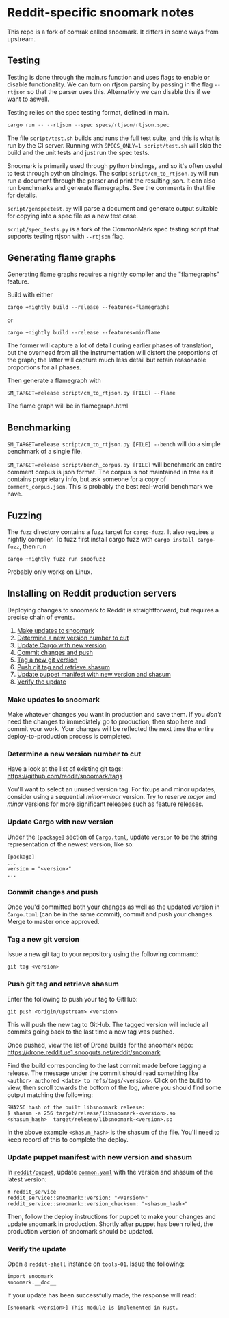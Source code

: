 # Reddit-specific snoomark notes

This repo is a fork of comrak called snoomark. It differs in some ways from
upstream.

## Testing

Testing is done through the main.rs function and uses flags to enable or disable
functionality. We can turn on rtjson parsing by passing in the flag `--rtjson` 
so that the parser uses this. Alternativly we can disable this if we want to aswell.

Testing relies on the spec testing format, defined in main.

``` rust
cargo run -- --rtjson --spec specs/rtjson/rtjson.spec
```

The file `script/test.sh` builds and runs the full test suite, and this is what
is run by the CI server. Running with `SPECS_ONLY=1 script/test.sh` will skip
the build and the unit tests and just run the spec tests.

Snoomark is primarily used through python bindings, and so it's often useful to
test through python bindings. The script `script/cm_to_rtjson.py` will run run a
document through the parser and print the resulting json. It can also run
benchmarks and generate flamegraphs. See the comments in that file for details.

`script/genspectest.py` will parse a document and generate output suitable for
copying into a spec file as a new test case.

`script/spec_tests.py` is a fork of the CommonMark spec testing script that
supports testing rtjson with `--rtjson` flag.

## Generating flame graphs

Generating flame graphs requires a nightly compiler and the "flamegraphs" feature.

Build with either

    cargo +nightly build --release --features=flamegraphs

or

    cargo +nightly build --release --features=minflame

The former will capture a lot of detail during earlier phases of translation,
but the overhead from all the instrumentation will distort the proportions of
the graph; the latter will capture much less detail but retain reasonable
proportions for all phases.

Then generate a flamegraph with

    SM_TARGET=release script/cm_to_rtjson.py [FILE] --flame

The flame graph will be in flamegraph.html

## Benchmarking

`SM_TARGET=release script/cm_to_rtjson.py [FILE] --bench` will do a simple benchmark of a single file.

`SM_TARGET=release script/bench_corpus.py [FILE]` will benchmark an entire
comment corpus is json format. The corpus is not maintained in tree as it
contains proprietary info, but ask someone for a copy of `comment_corpus.json`.
This is probably the best real-world benchmark we have.

## Fuzzing

The `fuzz` directory contains a fuzz target for `cargo-fuzz`. It also requires a
nightly compiler. To fuzz first install cargo fuzz with `cargo install cargo-fuzz`,
then run

    cargo +nightly fuzz run snoofuzz

Probably only works on Linux.

## Installing on Reddit production servers

Deploying changes to snoomark to Reddit is straightforward, but requires a precise chain of events.

1. [Make updates to snoomark](#make-updates-to-snoomark)
2. [Determine a new version number to cut](#determine-a-new-version-number-to-cut)
3. [Update Cargo with new version](#update-cargo-with-new-version)
4. [Commit changes and push](#commit-changes-and-push)
5. [Tag a new git version](#tag-a-new-git-version)
6. [Push git tag and retrieve shasum](#push-git-tag-and-retrieve-shasum)
7. [Update puppet manifest with new version and shasum](#update-puppet-manifest-with-new-version-and-shasum)
8. [Verify the update](#verify-the-update)

### Make updates to snoomark

Make whatever changes you want in production and save them. If you _don't_ need the changes to immediately go to production, then stop here and commit your work. Your changes will be reflected the next time the entire deploy-to-production process is completed.

### Determine a new version number to cut

Have a look at the list of existing git tags: https://github.com/reddit/snoomark/tags

You'll want to select an unused version tag. For fixups and minor updates, consider using a sequential _minor-minor_ version. Try to reserve _major_ and _minor_ versions for more significant releases such as feature releases.

### Update Cargo with new version

Under the `[package]` section of [`Cargo.toml`](https://github.com/reddit/snoomark/blob/master/Cargo.toml), update `version` to be the string representation of the newest version, like so:

```
[package]
...
version = "<version>"
...
```

### Commit changes and push

Once you'd committed both your changes as well as the updated version in `Cargo.toml` (can be in the same commit), commit and push your changes. Merge to master once approved.

### Tag a new git version

Issue a new git tag to your repository using the following command:

```
git tag <version>
```

### Push git tag and retrieve shasum

Enter the following to push your tag to GitHub:

```
git push <origin/upstream> <version>
```

This will push the new tag to GitHub. The tagged version will include all commits going back to the last time a new tag was pushed.

Once pushed, view the list of Drone builds for the snoomark repo: https://drone.reddit.ue1.snooguts.net/reddit/snoomark

Find the build corresponding to the last commit made before tagging a release. The message under the commit should read something like `<author> authored <date> to refs/tags/<version>`. Click on the build to view, then scroll towards the bottom of the log, where you should find some output matching the following:

```
SHA256 hash of the built libsnoomark release:
$ shasum -a 256 target/release/libsnoomark-<version>.so
<shasum_hash>  target/release/libsnoomark-<version>.so
```

In the above example `<shasum_hash>` is the shasum of the file. You'll need to keep record of this to complete the deploy.

### Update puppet manifest with new version and shasum

In [`reddit/puppet`](https://github.com/reddit/puppet), update [`common.yaml`](https://github.com/reddit/puppet/blob/master/hiera/common.yaml) with the version and shasum of the latest version:

```
# reddit_service
reddit_service::snoomark::version: "<version>"
reddit_service::snoomark::version_checksum: "<shasum_hash>"
```

Then, follow the deploy instructions for puppet to make your changes and update snoomark in production. Shortly after puppet has been rolled, the production version of snoomark should be updated.

### Verify the update

Open a `reddit-shell` instance on `tools-01`. Issue the following:

```
import snoomark
snoomark.__doc__
```

If your update has been successfully made, the response will read:

```
[snoomark <version>] This module is implemented in Rust.
```
